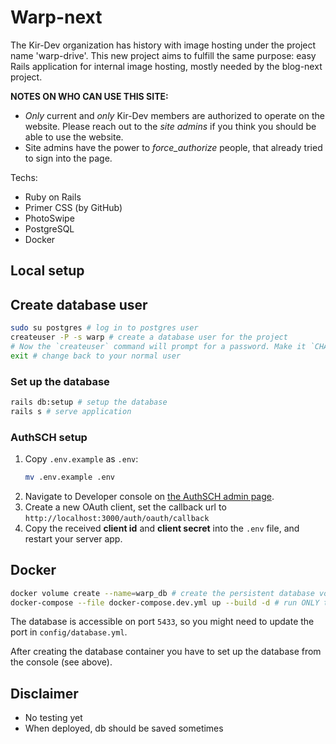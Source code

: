 # Warp-next

The Kir-Dev organization has history with image hosting under the project name 'warp-drive'. This new project aims to fulfill the same purpose: easy Rails application for internal image hosting, mostly needed by the blog-next project.

**NOTES ON WHO CAN USE THIS SITE:**
* *Only* current and *only* Kir-Dev members are authorized to operate on the website. Please reach out to the *site admins* if you think you should be able to use the website.
* Site admins have the power to *force_authorize* people, that already tried to sign into the page.

Techs:
* Ruby on Rails
* Primer CSS (by GitHub)
* PhotoSwipe
* PostgreSQL
* Docker

## Local setup

## Create database user

```bash
sudo su postgres # log in to postgres user
createuser -P -s warp # create a database user for the project
# Now the `createuser` command will prompt for a password. Make it `CHANGE-ME`.
exit # change back to your normal user
```

### Set up the database

```bash
rails db:setup # setup the database
rails s # serve application
```

### AuthSCH setup

1. Copy `.env.example` as `.env`:
    ```bash
    mv .env.example .env
    ```
2. Navigate to Developer console on [the AuthSCH admin page](https://auth.sch.bme.hu).
3. Create a new OAuth client, set the callback url to `http://localhost:3000/auth/oauth/callback`
4. Copy the received **client id** and **client secret** into the `.env` file, and restart your server app.

## Docker

```bash
docker volume create --name=warp_db # create the persistent database volume
docker-compose --file docker-compose.dev.yml up --build -d # run ONLY the database container
```

The database is accessible on port `5433`, so you might need to update the port in `config/database.yml`.

After creating the database container you have to set up the database from the console (see above).

## Disclaimer

* No testing yet
* When deployed, db should be saved sometimes

